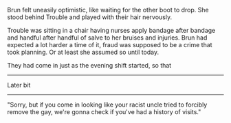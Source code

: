 Brun felt uneasily optimistic, like waiting for the other boot to drop. She stood behind Trouble and played with their hair nervously.

Trouble was sitting in a chair having nurses apply bandage after bandage and handful after handful of salve to her bruises and injuries. Brun had expected a lot harder a time of it, fraud was supposed to be a crime that took planning. Or at least she assumed so until today.

They had come in just as the evening shift started, so that 




***
Later bit
***

"Sorry, but if you come in looking like your racist uncle tried to forcibly remove the gay, we're gonna check if you've had a history of visits."